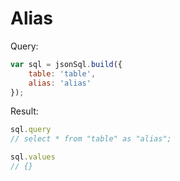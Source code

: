 # Alias

Query:

``` js
var sql = jsonSql.build({
    table: 'table',
    alias: 'alias'
});
```

Result:

``` js
sql.query
// select * from "table" as "alias";

sql.values
// {}
```
